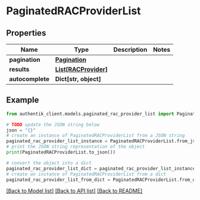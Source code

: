 # PaginatedRACProviderList


## Properties

Name | Type | Description | Notes
------------ | ------------- | ------------- | -------------
**pagination** | [**Pagination**](Pagination.md) |  | 
**results** | [**List[RACProvider]**](RACProvider.md) |  | 
**autocomplete** | **Dict[str, object]** |  | 

## Example

```python
from authentik_client.models.paginated_rac_provider_list import PaginatedRACProviderList

# TODO update the JSON string below
json = "{}"
# create an instance of PaginatedRACProviderList from a JSON string
paginated_rac_provider_list_instance = PaginatedRACProviderList.from_json(json)
# print the JSON string representation of the object
print(PaginatedRACProviderList.to_json())

# convert the object into a dict
paginated_rac_provider_list_dict = paginated_rac_provider_list_instance.to_dict()
# create an instance of PaginatedRACProviderList from a dict
paginated_rac_provider_list_from_dict = PaginatedRACProviderList.from_dict(paginated_rac_provider_list_dict)
```
[[Back to Model list]](../README.md#documentation-for-models) [[Back to API list]](../README.md#documentation-for-api-endpoints) [[Back to README]](../README.md)


